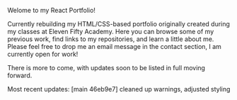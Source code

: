 Welome to my React Portfolio!

Currently rebuilding my HTML/CSS-based portfolio originally created during my classes at Eleven Fifty Academy.
Here you can browse some of my previous work, find links to my repositories, and learn a little about me.
Please feel free to drop me an email message in the contact section, I am currently open for work!

There is more to come, with updates soon to be listed in full moving forward.

Most recent updates:
[main 46eb9e7] cleaned up warnings, adjusted styling
